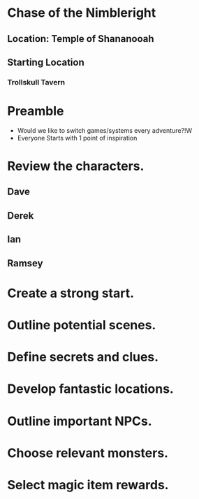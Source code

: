 # Chase of the Nimbleright

## Location: Temple of Shananooah

## **Starting Location**
### Trollskull Tavern

# Preamble
* Would we like to switch games/systems every adventure?!W
* Everyone Starts with 1 point of inspiration

 
# Review the characters.
## Dave
## Derek
## Ian
## Ramsey


# Create a strong start.


# Outline potential scenes.

# Define secrets and clues.


# Develop fantastic locations.

# Outline important NPCs.



# Choose relevant monsters.

# Select magic item rewards.